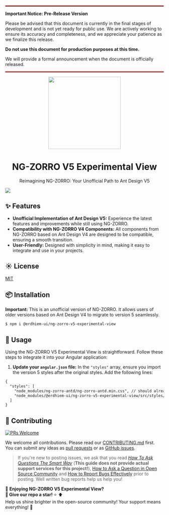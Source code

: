<hr style="border-top: 2px solid red;">

**Important Notice: Pre-Release Version**

Please be advised that this document is currently in the final stages of development and is not yet ready for public use. We are actively working to ensure its accuracy and completeness, and we appreciate your patience as we finalize this release.

**Do not use this document for production purposes at this time.**

We will provide a formal announcement when the document is officially released.

<hr style="border-top: 2px solid red;">

<p align="center">
    <img width="230" src="https://gw.alipayobjects.com/zos/antfincdn/upvrAjAPQX/Logo_Tech%252520UI.svg">
</p>

<h1 align="center">
NG-ZORRO V5 Experimental View
</h1>

<div align="center">

Reimagining NG-ZORRO: Your Unofficial Path to Ant Design V5

</div>

[![](https://user-images.githubusercontent.com/507615/209472919-6f7e8561-be8c-4b0b-9976-eb3c692aa20a.png)](https://github.com/Erdhiem-UI/ng-zorro-v5-experimental-view)

## ✨ Features

-   **Unofficial Implementation of Ant Design V5:** Experience the latest features and improvements while still using NG-ZORRO.
-   **Compatibility with NG-ZORRO V4 Components:** All components from NG-ZORRO based on Ant Design V4 are designed to be compatible, ensuring a smooth transition.
-   **User-Friendly:** Designed with simplicity in mind, making it easy to integrate and use in your projects.

## ☀️ License

[MIT](https://github.com/Erdhiem-UI/ng-zorro-v5-experimental-view/blob/master/LICENSE)

## 📦 Installation

**Important:** This is an unofficial version of NG-ZORRO. It allows users of older versions based on Ant Design V4 to migrate to version 5 seamlessly.

```bash
$ npm i @erdhiem-ui/ng-zorro-v5-experimental-view
```

## 🔨 Usage

Using the NG-ZORRO V5 Experimental View is straightforward. Follow these steps to integrate it into your Angular application:

1. **Update your `angular.json` file:**
   In the `"styles"` array, ensure you import the version 5 styles after the original styles. Add the following lines:

```diff
{
  "styles": [
    "node_modules/ng-zorro-antd/ng-zorro-antd.min.css", // should already exist
    "node_modules/@erdhiem-ui/ng-zorro-v5-experimental-view/src/styles/ant-design-v5.css" // new
  ]
}
```

## 🤝 Contributing

[![PRs Welcome](https://img.shields.io/badge/PRs-welcome-brightgreen.svg?style=flat-square)](https://github.com/Erdhiem-UI/ng-zorro-v5-experimental-view/pulls)

We welcome all contributions. Please read our [CONTRIBUTING.md](https://github.com/Erdhiem-UI/ng-zorro-v5-experimental-view/blob/master/CONTRIBUTING.md) first. You can submit any ideas as [pull requests](https://github.com/Erdhiem-UI/ng-zorro-v5-experimental-view/pulls) or as [GitHub issues](https://github.com/Erdhiem-UI/ng-zorro-v5-experimental-view/issues).

> If you're new to posting issues, we ask that you read [_How To Ask Questions The Smart Way_](https://github.com/Erdhiem-UI/How-To-Ask-Questions-The-Smart-Way/blob/master/How-To-Ask-Questions-The-Smart-Way.md) (**This guide does not provide actual support services for this project!**), [How to Ask a Question in Open Source Community](https://nsddd.top/posts/the-art-of-asking-questions-in-open-source-communities/) and [How to Report Bugs Effectively](http://www.chiark.greenend.org.uk/~sgtatham/bugs.html) prior to posting. Well written bug reports help us help you!

🎉 **Enjoying NG-ZORRO V5 Experimental View?**  
**🌟 Give our repo a star!** ⭐ :arrow_up:  
Help us shine brighter in the open-source community! Your support means everything! 🙌
